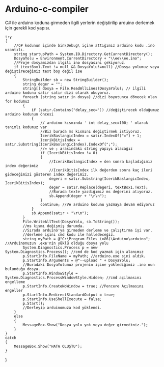 # Arduino-c-compiler

C# ile arduino koduna girmeden ilgili yerlerin değiştirilip arduino derlemek için gerekli kod yapısı.

    try
    {
        //C# kodunun içinde bin\Debug\ içine attığımız arduino kodu .ino uzantılı.
        string startupPath = System.IO.Directory.GetCurrentDirectory();
        DosyaYolu = Environment.CurrentDirectory + "\\ee\\ee.ino";
        //Proje dosyamızdan ilgili ino dosyasını çekiyoruz.
        if (textBox1.Text != null && DosyaYolu!=null) //Dosya yolumuz veya değiştireceğimiz text boş değil ise 
        {
            StringBuilder sb = new StringBuilder();
            string deger = "";
            string[] dosya = File.ReadAllLines(DosyaYolu); // ilgili arduino kodunu satır satır dizi olarak okuyoruz.
            foreach (string satır in dosya) //dizi boyutunca dönecek olan for kodumuz
            {
                if (satır.Contains("delay_sec=")) //değiştirecek olduğumuz arduino kodunun öncesi
                {
                    // arduino kısmında ' int delay_sec=100; ' olarak tanımlı kodumuz var
                    //Biz burada ms kısmını değiştirmek istiyoruz.
                    IcerikBaslangicIndex = satır.IndexOf("=") + 1;
                    IcerikBitisIndex = satır.Substring(IcerikBaslangicIndex).IndexOf(";");
                    //= ve ; arasındaki string yapıyı alacağız
                    if (IcerikBitisIndex != 0)
                    {
                        //IcerikBaslangicIndex = den sonra başladığımız index değerimiz
                        //IcerikBitisIndex ilk değerden sonra kaç ileri gideceğimizi gösteren index değerimiz.
                        degeri = satır.Substring(IcerikBaslangicIndex, IcerikBitisIndex);
                        deger = satır.Replace(degeri, textBox1.Text);
                        //Burada texte yazdığımız ms değerini atıyoruz.
                        sb.Append(deger + "\r\n");
                    }
                    continue; //Ve arduino kodunu yazmaya devam ediyoruz
                }
                sb.Append(satır + "\r\n");
            }
            File.WriteAllText(DosyaYolu, sb.ToString());
            //ms kısmı değişmiş durumda.
            //Sırada arduino'ya girmeden derleme ve çalıştırma işi var.
            //derleme işini cmd kodu ile halledeceğiz.
            string myPath = @"C:\Program Files (x86)\Arduino\arduino"; //Arduinonuzun .exe'nin yüklü olduğu dosya yolu
            System.Diagnostics.Process p = new System.Diagnostics.Process(); //cmd de kod yazmak için alanımız
            p.StartInfo.FileName = myPath; //arduino.exe sini aldık.
            p.StartInfo.Arguments = @"--upload " + DosyaYolu; 
            //Buradaki DosyaYolumuz projenin içine yüklediğimiz .ino nun bulunduğu dosya.
            p.StartInfo.WindowStyle = System.Diagnostics.ProcessWindowStyle.Hidden; //cmd açılmasını engelleme
            p.StartInfo.CreateNoWindow = true; //Pencere Açılmasını engeller
            p.StartInfo.RedirectStandardOutput = true;
            p.StartInfo.UseShellExecute = false;
            p.Start();
            //Derleyip arduinomuza kod yüklendi.
        }
        else
        {
            MessageBox.Show("Dosya yolu yok veya değer girmediniz.");
        }
    }
    catch
    {
        MessageBox.Show("HATA OLUŞTU");
    }
}
